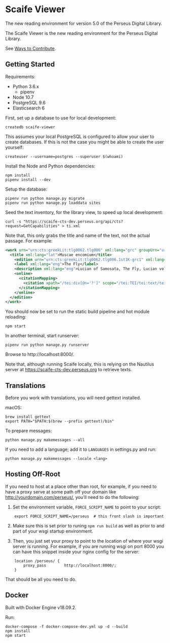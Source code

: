 # Scaife Viewer

The new reading environment for version 5.0 of the Perseus Digital Library.

The Scaife Viewer is the new reading environment for the Perseus Digital Library.

See [Ways to Contribute](https://github.com/scaife-viewer/scaife-viewer/wiki/Ways-to-Contribute).

## Getting Started

Requirements:

* Python 3.6.x
  * pipenv
* Node 10.7
* PostgreSQL 9.6
* Elasticsearch 6

First, set up a database to use for local development:

    createdb scaife-viewer

This assumes your local PostgreSQL is configured to allow your user to create databases. If this is not the case you might be able to create the user yourself:

    createuser --username=postgres --superuser $(whoami)

Install the Node and Python dependencies:

    npm install
    pipenv install --dev

Setup the database:

    pipenv run python manage.py migrate
    pipenv run python manage.py loaddata sites

Seed the text inventory, for the library view, to speed up local development:

    curl -s "https://scaife-cts-dev.perseus.org/api/cts?request=GetCapabilities" > ti.xml

Note that, this only grabs the title and name of the text, not the actual passage. For example:

```xml
<work urn="urn:cts:greekLit:tlg0062.tlg006" xml:lang="grc" groupUrn="urn:cts:greekLit:tlg0062">
  <title xml:lang="lat">Muscae encomium</title>
    <edition urn="urn:cts:greekLit:tlg0062.tlg006.1st1K-grc1" xml:lang="grc" workUrn="urn:cts:greekLit:tlg0062.tlg006">
    <label xml:lang="eng">The Fly</label>
    <description xml:lang="eng">Lucian of Samosata, The Fly, Lucian vol. 1, Harmon, Harvard, 1961</description>
    <online>
      <citationMapping>
        <citation xpath="/tei:div[@n='?']" scope="/tei:TEI/tei:text/tei:body/tei:div" label="section"></citation>
      </citationMapping>
    </online>
  </edition>
</work>
```

You should now be set to run the static build pipeline and hot module reloading:

    npm start

In another terminal, start runserver:

    pipenv run python manage.py runserver

Browse to http://localhost:8000/.

Note that, although running Scaife locally, this is relying on the Nautilus server at https://scaife-cts-dev.perseus.org to retrieve texts.


## Translations

Before you work with translations, you will need gettext installed.

macOS:

    brew install gettext
    export PATH="$PATH:$(brew --prefix gettext)/bin"

To prepare messages:

    python manage.py makemessages --all

If you need to add a language; add it to `LANGUAGES` in settings.py and run:

    python manage.py makemessages --locale <lang>


## Hosting Off-Root

If you need to host at a place other than root, for example, if you need to have
a proxy serve at some path off your domain like http://yourdomain.com/perseus/,
you'll need to do the following:

1. Set the environment variable, `FORCE_SCRIPT_NAME` to point to your script:

```
    export FORCE_SCRIPT_NAME=/perseus  # this front slash is important
```

2. Make sure this is set prior to runing `npm run build` as well as prior to and
   part of your wsgi startup environment.

3. Then, you just set your proxy to point to the location of where your wsgi
   server is running.  For example, if you are running wsgi on port 8000 you can
   have this snippet inside your nginx config for the server:

```
    location /perseus/ {
        proxy_pass        http://localhost:8000/;
    }
```

That should be all you need to do.

## Docker

Built with Docker Engine v18.09.2.

Run:

    docker-compose -f docker-compose-dev.yml up -d --build
    npm install
    npm start
